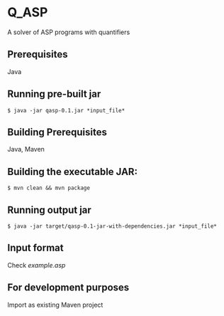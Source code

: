 # Q_ASP
A solver of ASP programs with quantifiers 

## Prerequisites
Java

## Running pre-built jar

    $ java -jar qasp-0.1.jar *input_file*

## Building Prerequisites
Java, Maven

## Building the executable JAR:

    $ mvn clean && mvn package

## Running output jar

    $ java -jar target/qasp-0.1-jar-with-dependencies.jar *input_file*

## Input format
    
Check *example.asp*

## For development purposes 

Import as existing Maven project

